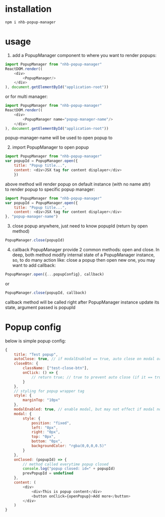 # installation
``` shell
npm i nhb-popup-manager
```

# usage
1. add a PopupManager component to where you want to render popups: <br/>
``` javascript
import PopupManager from "nhb-popup-manager"
ReactDOM.render((
    <div>
        <PopupManager/>
    </div>
), document.getElementById("application-root"))
```

or for multi manager:
``` javascript
import PopupManager from "nhb-popup-manager"
ReactDOM.render((
    <div>
        <PopupManager name="popup-manager-name"/>
    </div>
), document.getElementById("application-root"))
```
popup-manager-name will be used to open popup to

2. import PopupManager to open popup <br/>
``` javascript
import PopupManager from "nhb-popup-manager"
var popupId = PopupManager.open({
    title: "Popup title...",
    content: <div>JSX tag for content displayer</div>
    })
```
above method will render popup on default instance (with no name attr) <br/>
to render popup to specific popup manager:
``` javascript
import PopupManager from "nhb-popup-manager"
var popupId = PopupManager.open({
    title: "Popup title...",
    content: <div>JSX tag for content displayer</div>
}, "popup-manager-name")
```

3. close popup anywhere, just need to know popupId (return by open method)<br/>
``` javascript
PopupManager.close(popupId)
```

4. callback
PopupManager provide 2 common methods: open and close. In deep, both method modify internal state of a PopupManager instance, so, to do many action like: close a popup then open new one, you may want to add callback:
``` javascript
PopupManager.open({...popupConfig}, callback)
```
or
``` javascript
PopupManager.close(popupId, callback)
```

callback method will be called right after PopupManager instance update its state, argument passed is popupId

# Popup config
below is simple popup config:
``` javascript
{
    title: "Test popup",
    autoClose: true, // if modalEnabled == true, auto close on modal or close btn clicked
    closeBtn: {
        className: ["test-close-btn"],
        onClick: () => {
            // return true; // true to prevent auto close (if it == true), otherwise, if autoClose == true, popup will be closed
        }
    },
    // styling for popup wrapper tag
    style: {
        marginTop: "10px"
    },
    modalEnabled: true, // enable modal, but may not effect if modal not specified
    modal: {
        style: {
            position: "fixed",
            left: "0px",
            right: "0px",
            top: "0px",
            bottom: "0px",
            backgroundColor: "rgba(0,0,0,0.5)"
        }
    },
    onClosed: (popupId) => {
        // method called everytime popup closed
        console.log("popup closed: id=" + popupId)
        prevPopupId = undefined
    },
    content: (
        <div>
            <div>This is popup content</div>
            <button onClick={openPopup}>Add more</button>
        </div>
    )
}
```
